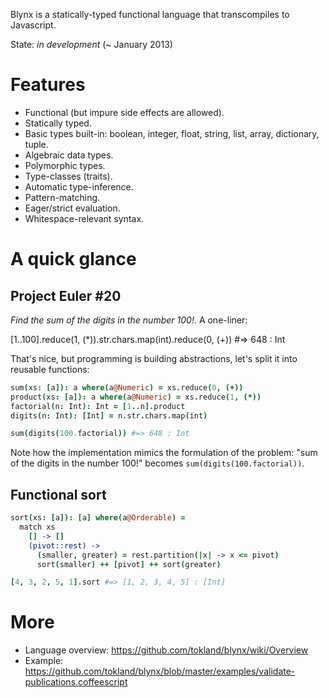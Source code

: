 Blynx is a statically-typed functional language that transcompiles to Javascript. 

State: _in development_ (~ January 2013)

# Features

  * Functional (but impure side effects are allowed).
  * Statically typed.
  * Basic types built-in: boolean, integer, float, string, list, array, dictionary, tuple.
  * Algebraic data types.
  * Polymorphic types.
  * Type-classes (traits).
  * Automatic type-inference.
  * Pattern-matching.
  * Eager/strict evaluation.
  * Whitespace-relevant syntax.

# A quick glance

## Project Euler #20 

_Find the sum of the digits in the number 100!_. A one-liner:

[1..100].reduce(1, (*)).str.chars.map(int).reduce(0, (+)) #=> 648 : Int

That's nice, but programming is building abstractions, let's split it into reusable functions:

```coffeescript
sum(xs: [a]): a where(a@Numeric) = xs.reduce(0, (+))
product(xs: [a]): a where(a@Numeric) = xs.reduce(1, (*))
factorial(n: Int): Int = [1..n].product
digits(n: Int): [Int] = n.str.chars.map(int)

sum(digits(100.factorial)) #=> 648 : Int
```

Note how the implementation mimics the formulation of the problem: "sum of the digits in the number 100!" becomes ```sum(digits(100.factorial))```.

## Functional sort

```coffeescript
sort(xs: [a]): [a] where(a@Orderable) = 
  match xs
    [] -> []
    (pivot::rest) ->
      (smaller, greater) = rest.partition(|x| -> x <= pivot)
      sort(smaller) ++ [pivot] ++ sort(greater)

[4, 3, 2, 5, 1].sort #=> [1, 2, 3, 4, 5] : [Int]
```

# More

  * Language overview: https://github.com/tokland/blynx/wiki/Overview
  * Example: https://github.com/tokland/blynx/blob/master/examples/validate-publications.coffeescript
